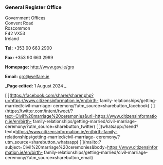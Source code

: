 ###  General Register Office

Government Offices  
Convent Road  
Roscommon  
F42 VX53  
Ireland

**Tel:** +353 90 663 2900

**Fax:** +353 90 663 2999

**Homepage:** [ http://www.gov.ie/gro ](http://www.gov.ie/gro)

**Email:** [ gro@welfare.ie ](mailto:gro@welfare.ie)

_**Page edited:** 1 August 2024 _

[
](https://facebook.com/sharer/sharer.php?u=https://www.citizensinformation.ie/en/birth-
family-relationships/getting-married/civil-marriage-
ceremony/?utm_source=sharebutton_facebook) [
](https://twitter.com/intent/tweet/?text=Civil%20marriage%20ceremonies&url=https://www.citizensinformation.ie/en/birth-
family-relationships/getting-married/civil-marriage-
ceremony/?utm_source=sharebutton_twitter) [
](whatsapp://send?text=https://www.citizensinformation.ie/en/birth-family-
relationships/getting-married/civil-marriage-
ceremony/?utm_source=sharebutton_whatsapp) [
](mailto:?subject=Civil%20marriage%20ceremonies&body=https://www.citizensinformation.ie/en/birth-
family-relationships/getting-married/civil-marriage-
ceremony/?utm_source=sharebutton_email) [ ](javascript:void\(0\))
